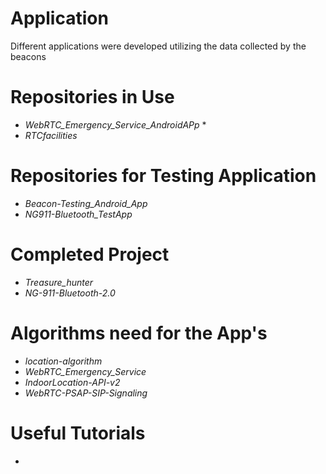 # Application
Different applications were developed utilizing the data collected by the beacons 

# Repositories in Use
* *WebRTC_Emergency_Service_AndroidAPp*
  * 
* *RTCfacilities*

# Repositories for Testing Application 
* *Beacon-Testing_Android_App*
* *NG911-Bluetooth_TestApp*

# Completed Project
* *Treasure_hunter*
* *NG-911-Bluetooth-2.0*

# Algorithms need for the App's
* *location-algorithm*
* *WebRTC_Emergency_Service*
* *IndoorLocation-API-v2*
* *WebRTC-PSAP-SIP-Signaling*

# Useful Tutorials
*
